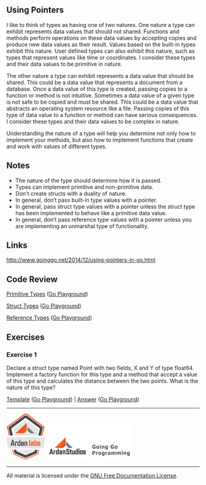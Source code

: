 ## Using Pointers

I like to think of types as having one of two natures. One nature a type can exhibit represents data values that should not shared. Functions and methods perform operations on these data values by accepting copies and produce new data values as their result. Values based on the built-in types exhibit this nature. User defined types can also exhibit this nature, such as types that represent values like time or coordinates. I consider these types and their data values to be primitive in nature.

The other nature a type can exhibit represents a data value that should be shared. This could be a data value that represents a document from a database. Once a data value of this type is created, passing copies to a function or method is not intuitive. Sometimes a data value of a given type is not safe to be copied and must be shared. This could be a data value that abstracts an operating system resource like a file. Passing copies of this type of data   value to a function or method can have serious consequences. I consider these types and their data values to be complex in nature.

Understanding the nature of a type will help you determine not only how to implement your methods, but also how to implement functions that create and work with values of different types.

## Notes

* The nature of the type should determine how it is passed.
* Types can implement primitive and non-primitive data.
* Don't create structs with a duality of nature.
* In general, don’t pass built-in type values with a pointer.
* In general, pass struct type values with a pointer unless the struct type has been implemented to behave like a primitive data value.
* In general, don’t pass reference type values with a pointer unless you are implementing an unmarshal type of functionality.

## Links

http://www.goinggo.net/2014/12/using-pointers-in-go.html

## Code Review

[Primitive Types](example1/example1.go) ([Go Playground](https://play.golang.org/p/H5HRoElN6q))

[Struct Types](example2/example2.go) ([Go Playground](https://play.golang.org/p/xD6PCx--GG))

[Reference Types](example3/example3.go) ([Go Playground](https://play.golang.org/p/E-Bb5cRuyz))

## Exercises

### Exercise 1

Declare a struct type named Point with two fields, X and Y of type float64. Implement a factory function for this type and a method
that accept a value of this type and calculates the distance between the two points. What is the nature of this type?

[Template](exercises/template1/template1.go) ([Go Playground](https://play.golang.org/p/9_MSdcdlNQ)) | 
[Answer](exercises/exercise1/exercise1.go) ([Go Playground](https://play.golang.org/p/5KL4HipSJ-))

___
[![Ardan Labs](../00-slides/images/ggt_logo.png)](http://www.ardanlabs.com)
[![Ardan Studios](../00-slides/images/ardan_logo.png)](http://www.ardanstudios.com)
[![GoingGo Blog](../00-slides/images/ggb_logo.png)](http://www.goinggo.net)
___
All material is licensed under the [GNU Free Documentation License](https://github.com/ArdanStudios/gotraining/blob/master/LICENSE).
